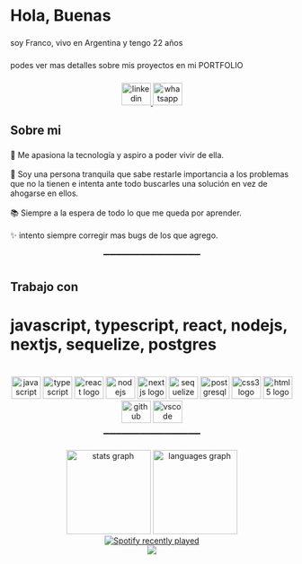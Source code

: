 <h1 align="left">Hola, Buenas</h1>

###

<p align="left">soy Franco, vivo en Argentina y tengo 22 años</p>

###

<p align="left">podes ver mas detalles sobre mis proyectos en mi PORTFOLIO</p>

###
<div align="center">
  <a href="https://www.linkedin.com/in/franco-garc%C3%ADa-040320199/" target="_blank">
    <img src="https://raw.githubusercontent.com/maurodesouza/profile-readme-generator/master/src/assets/icons/social/linkedin/default.svg" width="52" height="40" alt="linkedin logo"  />
  </a>
  <a href="https://wa.me/5491137734776" target="_blank">
    <img src="https://raw.githubusercontent.com/maurodesouza/profile-readme-generator/master/src/assets/icons/social/whatsapp/default.svg" width="52" height="40" alt="whatsapp logo"  />
  </a>
</div>


<h2 align="left">Sobre mi</h2>

###

<p align="left">🎯 Me apasiona la tecnología y aspiro a poder vivir de ella.<br><br>🎲 Soy una persona tranquila que sabe restarle importancia a los problemas que no la tienen e intenta ante todo buscarles una solución en vez de ahogarse en ellos.<br><br>📚 Siempre a la espera de todo lo que me queda por aprender.<br><br>✨ intento siempre corregir mas bugs de los que agrego.</p>

###
<p align="center">▔▔▔▔▔▔▔▔▔▔▔▔▔▔▔▔</p>


###

<h2 align="left">Trabajo con</h2>
<h1 align="left">javascript, typescript, react, nodejs, nextjs, sequelize, postgres </h1>

###

<br clear="both">

<div align="center">
  <img src="https://cdn.jsdelivr.net/gh/devicons/devicon/icons/javascript/javascript-original.svg" height="40" width="52" alt="javascript logo"  />
  <img src="https://cdn.jsdelivr.net/gh/devicons/devicon/icons/typescript/typescript-original.svg" height="40" width="52" alt="typescript logo"  />
  <img src="https://cdn.jsdelivr.net/gh/devicons/devicon/icons/react/react-original.svg" height="40" width="52" alt="react logo"  />
  <img src="https://cdn.jsdelivr.net/gh/devicons/devicon/icons/nodejs/nodejs-original.svg" height="40" width="52" alt="nodejs logo"  />
  <img src="https://cdn.jsdelivr.net/gh/devicons/devicon/icons/nextjs/nextjs-original.svg" height="40" width="52" alt="nextjs logo"  />
  <img src="https://cdn.jsdelivr.net/gh/devicons/devicon/icons/sequelize/sequelize-original.svg" height="40" width="52" alt="sequelize logo"  />
  <img src="https://cdn.jsdelivr.net/gh/devicons/devicon/icons/postgresql/postgresql-original.svg" height="40" width="52" alt="postgresql logo"  />
  <img src="https://cdn.jsdelivr.net/gh/devicons/devicon/icons/css3/css3-original.svg" height="40" width="52" alt="css3 logo"  />
  <img src="https://cdn.jsdelivr.net/gh/devicons/devicon/icons/html5/html5-original.svg" height="40" width="52" alt="html5 logo"  />
  <img src="https://cdn.jsdelivr.net/gh/devicons/devicon/icons/github/github-original.svg" height="40" width="52" alt="github logo"  />
  <img src="https://cdn.jsdelivr.net/gh/devicons/devicon/icons/vscode/vscode-original.svg" height="40" width="52" alt="vscode logo"  />
</div>

<p align="center">▔▔▔▔▔▔▔▔▔▔▔▔▔▔▔▔</p>


<div align="center">
  <img src="https://github-readme-stats.vercel.app/api?hide_title=false&hide_rank=false&show_icons=true&include_all_commits=true&count_private=true&disable_animations=false&theme=calm&locale=es&hide_border=true&username=dakkai" height="150" alt="stats graph"  />
  <img src="https://github-readme-stats.vercel.app/api/top-langs?locale=es&hide_title=false&layout=default &card_width=320&langs_count=5&theme=calm&hide_border=true&username=dakkai" height="150" alt="languages graph"  />
</div>


<div align="center">
  <a href="https://open.spotify.com/user/31kqjhca5drsa6scwog44a4pdnq4">
    <img src="https://spotify-recently-played-readme.vercel.app/api?user=31kqjhca5drsa6scwog44a4pdnq4&count=5" alt="Spotify recently played"  />
  </a>
</div>

<div align="center">
  <img src="https://visitor-badge.laobi.icu/badge?page_id=dakkai.dakkai&right_color=darkcyan"  />
</div>

